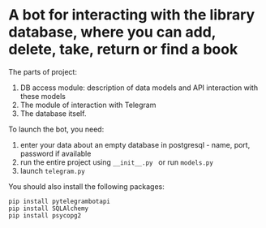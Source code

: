 # A bot for interacting with the library database, where you can add, delete, take, return or find a book

The parts of project:
1. DB access module: description of data models and API interaction with these models
2. The module of interaction with Telegram
3. The database itself.

To launch the bot, you need: 
1) enter your data about an empty database in postgresql - name, port, password if available 
2) run the entire project using `__init__.py ` or run `models.py ` 
3) launch `telegram.py`

You should also install the following packages:
```
pip install pytelegrambotapi
pip install SQLAlchemy
pip install psycopg2
```
